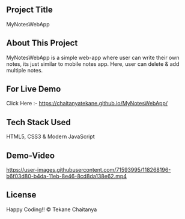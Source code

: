 ## Project Title
MyNotesWebApp

## About This Project 
MyNotesWebApp is a simple web-app where user can write their own notes, its just similar to mobile notes app. Here, user can delete & add multiple notes.

## For Live Demo 
Click Here :- https://chaitanyatekane.github.io/MyNotesWebApp/

## Tech Stack Used 
HTML5, CSS3 & Modern JavaScript

## Demo-Video

https://user-images.githubusercontent.com/71593995/118268196-b6f03d80-b4da-11eb-8e46-8cd8da138e62.mp4



## License
Happy Coding!! 
© Tekane Chaitanya

